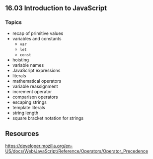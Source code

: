 ## 16.03 Introduction to JavaScript

### Topics

- recap of primitive values
- variables and constants
    - `var`
    - `let`
    - `const`
- hoisting
- variable names
- JavaScript expressions
- literals
- mathematical operators
- variable reassignment
- increment operator
- comparison operators
- escaping strings
- template literals
- string length
- square bracket notation for strings




## Resources

https://developer.mozilla.org/en-US/docs/Web/JavaScript/Reference/Operators/Operator_Precedence
